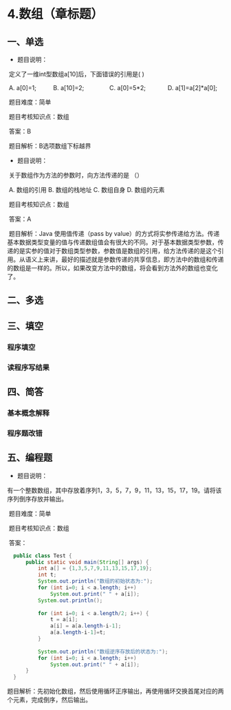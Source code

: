 # 4.数组（章标题）

## 一、单选

* 题目说明：

​      定义了一维int型数组a[10]后，下面错误的引用是( )

​       A. a[0]=1;          B. a[10]=2;               C. a[0]=5*2;             D. a[1]=a\[2]\*a[0]; 

​       题目难度：简单

​       题目考核知识点：数组

​       答案：B

​       题目解析：B选项数组下标越界



* 题目说明：

​      关于数组作为方法的参数时，向方法传递的是 （）

​      A. 数组的引用        B. 数组的栈地址   C. 数组自身          D. 数组的元素

​      题目考核知识点：数组

​      答案：A

​      题目解析：Java 使用值传递（pass by value）的方式将实参传递给方法。传递基本数据类型变量的值与传递数组值会有很大的不同。对于基本数据类型参数，传递的是实参的值对于数组类型参数，参数值是数组的引用，给方法传递的是这个引用。从语义上来讲，最好的描述就是参数传递的共享信息，即方法中的数组和传递的数组是一样的。所以，如果改变方法中的数组，将会看到方法外的数组也变化了。



## 二、多选



## 三、填空

### 程序填空



### 读程序写结果





## 四、简答

###  基本概念解释



### 程序题改错





## 五、编程题

- 题目说明：

​      有一个整数数组，其中存放着序列1，3，5，7，9，11，13，15，17，19。请将该序列倒序存放并输出。 

​       题目难度：简单

​       题目考核知识点：数组

​       答案：

  ```java
  	public class Test {
  		public static void main(String[] args) {
  			int a[] = {1,3,5,7,9,11,13,15,17,19};
  			int t;
  			System.out.println("数组的初始状态为:");
  			for (int i=0; i < a.length; i++)
  				System.out.print(" " + a[i]);
  			System.out.println();
  			
  			for (int i=0; i < a.length/2; i++) {
  				t = a[i];
  				a[i] = a[a.length-i-1];
  				a[a.length-i-1]=t;
  			}
  			
  			System.out.println("数组逆序存放后的状态为:");
  			for (int i=0; i < a.length; i++)
  				System.out.print(" " + a[i]);
  		}
  	}
  
  
  ```
​    题目解析：先初始化数组，然后使用循环正序输出，再使用循环交换首尾对应的两个元素，完成倒序，然后输出。
